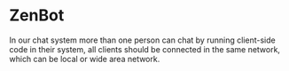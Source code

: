 # ZenBot
In our chat system more than one person can chat by running client-side code in their system, all clients should be connected in the same network, which can be local or wide area network.
